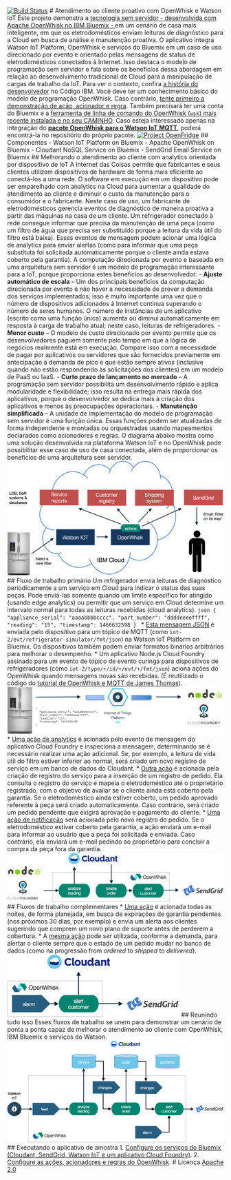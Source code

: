 ﻿[![Build Status](https://travis-ci.org/IBM/openfridge.svg?branch=master)](https://travis-ci.org/IBM/openfridge) # Atendimento ao cliente proativo com OpenWhisk e Watson IoT Este projeto demonstra a [tecnologia sem servidor - desenvolvida com Apache OpenWhisk no IBM Bluemix - ](https://developer.ibm.com/opentech/2016/09/06/what-makes-serverless-attractive/) em um cenário de casa mais inteligente, em que os eletrodomésticos enviam leituras de diagnóstico para a Cloud em busca de análise e manutenção proativa. O aplicativo integra Watson IoT Platform, OpenWhisk e serviços do Bluemix em um caso de uso direcionado por evento e orientado pelas mensagens de status de eletrodomésticos conectados à Internet. Isso destaca o modelo de programação sem servidor e fala sobre os benefícios dessa abordagem em relação ao desenvolvimento tradicional de Cloud para a manipulação de cargas de trabalho da IoT. Para ver o contexto, confira [a história do desenvolvedor](https://developer.ibm.com/code/journey/power-smart-fridge/) no Código IBM. Você deve ter um conhecimento básico do modelo de programação OpenWhisk. Caso contrário, [tente primeiro a demonstração de ação, acionador e regra](https://github.com/IBM/openwhisk-action-trigger-rule). Também precisará ter uma conta do Bluemix e a [ferramenta de linha de comando do OpenWhisk (`wsk`) mais recente instalada e no seu CAMINHO](https://github.com/IBM/openwhisk-action-trigger-rule/blob/master/docs/OPENWHISK.md). Caso esteja interessado apenas na integração do **[pacote OpenWhisk para o Watson IoT MQTT](https://github.com/krook/openwhisk-package-mqtt-watson)**, poderá encontrá-la no repositório do próprio pacote. [![Project OpenFridge](https://img.youtube.com/vi/0Sl4rWZYo8w/0.jpg)](https://www.youtube.com/watch?v=0Sl4rWZYo8w) ## Componentes - Watson IoT Platform on Bluemix - Apache OpenWhisk on Bluemix - Cloudant NoSQL Service on Bluemix - SendGrid Email Service on Bluemix ## Melhorando o atendimento ao cliente com analytics orientada por dispositivo de IoT A Internet das Coisas permite que fabricantes e seus clientes utilizem dispositivos de hardware de forma mais eficiente ao conectá-los a uma rede. O software em execução em um dispositivo pode ser emparelhado com analytics na Cloud para aumentar a qualidade do atendimento ao cliente e diminuir o custo da manutenção para o consumidor e o fabricante. Neste caso de uso, um fabricante de eletrodomésticos gerencia eventos de diagnóstico de maneira proativa a partir das máquinas na casa de um cliente. Um refrigerador conectado à rede consegue informar que precisa da manutenção de uma peça (como um filtro de água que precisa ser substituído porque a leitura da vida útil do filtro está baixa). Esses eventos de mensagem podem acionar uma lógica de analytics para enviar alertas (como para informar que uma peça substituta foi solicitada automaticamente porque o cliente ainda estava coberto pela garantia). A computação direcionada por evento e baseada em uma arquitetura sem servidor é um modelo de programação interessante para a IoT, porque proporciona estes benefícios ao desenvolvedor: - **Ajuste automático de escala** – Um dos principais benefícios da computação direcionada por evento é não haver a necessidade de prever a demanda dos serviços implementados; isso é muito importante uma vez que o número de dispositivos adicionados à Internet continua superando o número de seres humanos. O número de instâncias de um aplicativo (escrito como uma função única) aumenta ou diminui automaticamente em resposta à carga de trabalho atual; neste caso, leituras de refrigeradores. - **Menor custo** – O modelo de custo direcionado por evento permite que os desenvolvedores paguem somente pelo tempo em que a lógica de negócios realmente está em execução. Compare isso com a necessidade de pagar por aplicativos ou servidores que são fornecidos previamente em antecipação à demanda de pico e que estão sempre ativos (inclusive quando não estão respondendo às solicitações dos clientes) em um modelo de PaaS ou IaaS. - **Curto prazo de lançamento no mercado** – A programação sem servidor possibilita um desenvolvimento rápido e aplica modularidade e flexibilidade; isso resulta na entrega mais rápida dos aplicativos, porque o desenvolvedor se dedica mais à criação dos aplicativos e menos às preocupações operacionais. - **Manutenção simplificada** – A unidade de implementação do modelo de programação sem servidor é uma função única. Essas funções podem ser atualizadas de forma independente e montadas ou orquestradas usando mapeamentos declarados como acionadores e regras. O diagrama abaixo mostra como uma solução desenvolvida na plataforma Watson IoT e no OpenWhisk pode possibilitar esse caso de uso de casa conectada, além de proporcionar os benefícios de uma arquitetura sem servidor. ![High level diagram](docs/overview.png) ## Fluxo de trabalho primário Um refrigerador envia leituras de diagnóstico periodicamente a um serviço em Cloud para indicar o status das suas peças. Pode enviá-las somente quando um limite específico for atingido (usando edge analytics) ou permitir que um serviço em Cloud determine um intervalo normal para todas as leituras recebidas (cloud analytics). ```json { "appliance_serial": "aaaabbbbcccc", "part_number": "ddddeeeeffff", "reading": "15", "timestamp": 1466632598 } ``` * [Esta mensagem JSON](docs/sample-messages.txt) é enviada pelo dispositivo para um tópico de MQTT (como `iot-2/evt/refrigerator-simulator/fmt/json`) na Watson IoT Platform on Bluemix. Os dispositivos também podem enviar formatos binários arbitrários para melhorar o desempenho. * Um aplicativo Node.js Cloud Foundry assinado para um evento de tópico de evento curinga para dispositivos de refrigeradores (como `iot-2/type/+/id/+/evt/+/fmt/json`) aciona ações do OpenWhisk quando mensagens novas são recebidas. (É reutilizado o código do [tutorial de OpenWhisk e MQTT de James Thomas](http://jamesthom.as/blog/2016/06/15/openwhisk-and-mqtt/)). ![Primary workflow 1](docs/primary-workflow-1.png) * [Uma ação de analytics](actions/analyze-service-event.js) é acionada pelo evento de mensagem do aplicativo Cloud Foundry e inspeciona a mensagem, determinando se é necessário realizar uma ação adicional. Se, por exemplo, a leitura de vida útil do filtro estiver inferior ao normal, será criado um novo registro de serviço em um banco de dados do Cloudant. * [Outra ação](actions/create-order-event.js) é acionada pela criação de registro do serviço para a inserção de um registro de pedido. Ela consulta o registro do serviço e mapeia o eletrodoméstico até o proprietário registrado, com o objetivo de avaliar se o cliente ainda está coberto pela garantia. Se o eletrodoméstico ainda estiver coberto, um pedido aprovado referente à peça será criado automaticamente. Caso contrário, será criado um pedido pendente que exigirá aprovação e pagamento do cliente. * [Uma ação de notificação](actions/alert-customer-event.js) será acionada pelo novo registro do pedido. Se o eletrodoméstico estiver coberto pela garantia, a ação enviará um e-mail para informar ao usuário que a peça foi solicitada e enviada. Caso contrário, ela enviará um e-mail pedindo ao proprietário para concluir a compra da peça fora da garantia. ![Primary workflow 2](docs/primary-workflow-2.png) ## Fluxos de trabalho complementares * [Uma ação](actions/alert-customer-event.js) é acionada todas as noites, de forma planejada, em busca de expirações de garantia pendentes (nos próximos 30 dias, por exemplo) e envia um alerta aos clientes sugerindo que comprem um novo plano de suporte antes de perderem a cobertura. * A [mesma ação](actions/alert-customer-event.js) pode ser utilizada, conforme a demanda, para alertar o cliente sempre que o estado de um pedido mudar no banco de dados (como na progressão from _ordered_ to _shipped_ to _delivered_). ![Supplementary workflows](docs/supplementary-workflows.png) ## Reunindo tudo isso Esses fluxos de trabalho se unem para demonstrar um cenário de ponta a ponta capaz de melhorar o atendimento ao cliente com OpenWhisk, IBM Bluemix e serviços do Watson. ![Triggers and actions](docs/actions-triggers.png) ## Executando o aplicativo de amostra 1. [Configure os serviços do Bluemix (Cloudant, SendGrid, Watson IoT e um aplicativo Cloud Foundry)](docs/BLUEMIX.md). 2. [Configure as ações, acionadores e regras do OpenWhisk](docs/OPENWHISK.md). # Licença [Apache 2.0](LICENSE.txt) 